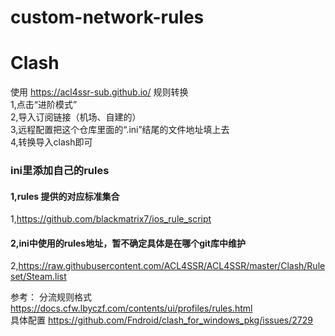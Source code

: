 # custom-network-rules

# Clash 
使用 https://acl4ssr-sub.github.io/ 规则转换  
1,点击“进阶模式”  
2,导入订阅链接（机场、自建的）  
3,远程配置把这个仓库里面的“.ini”结尾的文件地址填上去  
4,转换导入clash即可  

### ini里添加自己的rules  
#### 1,rules 提供的对应标准集合  
1,https://github.com/blackmatrix7/ios_rule_script   
#### 2,ini中使用的rules地址，暂不确定具体是在哪个git库中维护  
2,https://raw.githubusercontent.com/ACL4SSR/ACL4SSR/master/Clash/Ruleset/Steam.list   

参考：
分流规则格式 https://docs.cfw.lbyczf.com/contents/ui/profiles/rules.html  
具体配置 https://github.com/Fndroid/clash_for_windows_pkg/issues/2729
